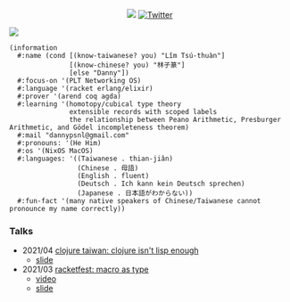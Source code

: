 <p align="center">
  <a href="https://github.com/dannypsnl?tab=followers"><img src="https://img.shields.io/github/followers/dannypsnl?style=social"></a>
  <a href="https://twitter.com/dannypsnl"><img src="https://img.shields.io/twitter/follow/dannypsnl?style=social" alt="Twitter"></a>
</p>

<img src="https://github-readme-stats.vercel.app/api?username=dannypsnl&show_icons=true&theme=prussian" />

```racket
(information
  #:name (cond [(know-taiwanese? you) "Lîm Tsú-thuàn"]
               [(know-chinese? you) "林子篆"]
               [else "Danny"])
  #:focus-on '(PLT Networking OS)
  #:language '(racket erlang/elixir)
  #:prover '(arend coq agda)
  #:learning '(homotopy/cubical type theory
               extensible records with scoped labels
               the relationship between Peano Arithmetic, Presburger Arithmetic, and Gödel incompleteness theorem)
  #:mail "dannypsnl@gmail.com"
  #:pronouns: '(He Him)
  #:os '(NixOS MacOS)
  #:languages: '((Taiwanese . thian-jiân)
                 (Chinese . 母語)
                 (English . fluent)
                 (Deutsch . Ich kann kein Deutsch sprechen)
                 (Japanese . 日本語がわからない))
  #:fun-fact '(many native speakers of Chinese/Taiwanese cannot pronounce my name correctly))
```

### Talks

- 2021/04 [clojure taiwan: clojure isn't lisp enough](https://www.meetup.com/Clojure-tw/events/277419019/)
  - [slide](https://github.com/dannypsnl/dannypsnl/blob/master/talks/2021-04-clojure-isnt-lisp-enough.pdf)
- 2021/03 [racketfest: macro as type](https://racketfest.com/)
  - [video](https://youtu.be/BLHxUzj7F-Q)
  - [slide](https://github.com/dannypsnl/dannypsnl/blob/master/talks/2021-03-racketfest.rkt)
